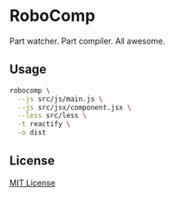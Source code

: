 # RoboComp

Part watcher. Part compiler. All awesome.

## Usage

```bash
robocomp \
  --js src/js/main.js \
  --js src/jsx/component.jsx \
  --less src/less \
  -t reactify \
  -o dist
```

## License

[MIT License](http://marksteve.mit-license.org)

